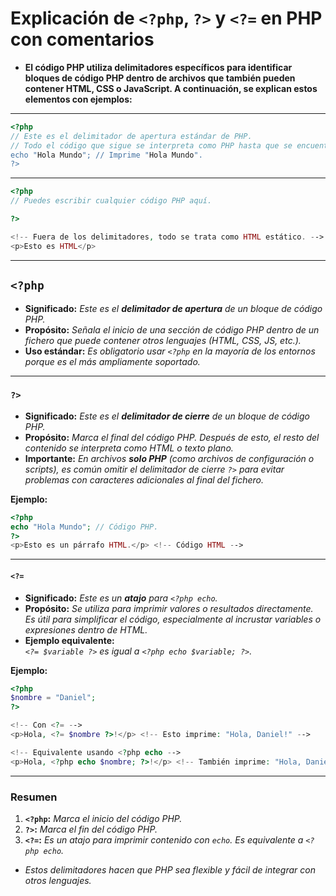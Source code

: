<!-- Author: Daniel Benjamin Perez Morales -->
<!-- GitHub: https://github.com/DanielPerezMoralesDev13 -->
<!-- Email: danielperezdev@proton.me -->

# **Explicación de `<?php`, `?>` y `<?=` en PHP con comentarios**

- **El código PHP utiliza delimitadores específicos para identificar bloques de código PHP dentro de archivos que también pueden contener HTML, CSS o JavaScript. A continuación, se explican estos elementos con ejemplos:**

---

```php
<?php
// Este es el delimitador de apertura estándar de PHP.
// Todo el código que sigue se interpreta como PHP hasta que se encuentra el delimitador de cierre "?>".
echo "Hola Mundo"; // Imprime "Hola Mundo".
?>
```

---

```php
<?php
// Puedes escribir cualquier código PHP aquí.

?>

<!-- Fuera de los delimitadores, todo se trata como HTML estático. -->
<p>Esto es HTML</p>
```

---

## **`<?php`**

- **Significado:** *Este es el **delimitador de apertura** de un bloque de código PHP.*
- **Propósito:** *Señala el inicio de una sección de código PHP dentro de un fichero que puede contener otros lenguajes (HTML, CSS, JS, etc.).*
- **Uso estándar:** *Es obligatorio usar `<?php` en la mayoría de los entornos porque es el más ampliamente soportado.*

---

### **`?>`**

- **Significado:** *Este es el **delimitador de cierre** de un bloque de código PHP.*
- **Propósito:** *Marca el final del código PHP. Después de esto, el resto del contenido se interpreta como HTML o texto plano.*
- **Importante:** *En archivos **solo PHP** (como archivos de configuración o scripts), es común omitir el delimitador de cierre `?>` para evitar problemas con caracteres adicionales al final del fichero.*

**Ejemplo:**

```php
<?php
echo "Hola Mundo"; // Código PHP.
?>
<p>Esto es un párrafo HTML.</p> <!-- Código HTML -->
```

---

#### **`<?=`**

- **Significado:** *Este es un **atajo** para `<?php echo`.*
- **Propósito:** *Se utiliza para imprimir valores o resultados directamente. Es útil para simplificar el código, especialmente al incrustar variables o expresiones dentro de HTML.*
- **Ejemplo equivalente:**  
  *`<?= $variable ?>` es igual a `<?php echo $variable; ?>`.*

**Ejemplo:**

```php
<?php
$nombre = "Daniel";
?>

<!-- Con <?= -->
<p>Hola, <?= $nombre ?>!</p> <!-- Esto imprime: "Hola, Daniel!" -->

<!-- Equivalente usando <?php echo -->
<p>Hola, <?php echo $nombre; ?>!</p> <!-- También imprime: "Hola, Daniel!" -->
```

---

### **Resumen**

1. **`<?php`:** *Marca el inicio del código PHP.*
2. **`?>`:** *Marca el fin del código PHP.*
3. **`<?=`:** *Es un atajo para imprimir contenido con `echo`. Es equivalente a `<?php echo`.*

- *Estos delimitadores hacen que PHP sea flexible y fácil de integrar con otros lenguajes.*
